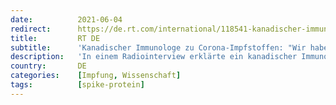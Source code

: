 ```yaml
---
date:          2021-06-04
redirect:      https://de.rt.com/international/118541-kanadischer-immunologe-zu-corona-impfstoffen-haben-grossen-fehler-gemacht/
title:         RT DE
subtitle:      'Kanadischer Immunologe zu Corona-Impfstoffen: "Wir haben einen großen Fehler gemacht"'
description:   'In einem Radiointerview erklärte ein kanadischer Immunologe, dass man mit dem Einsatz von Corona-Impfstoffen einen großen Fehler gemacht habe, da die so produzierten Spike-Proteine toxisch seien. Andere Wissenschaftler widersprechen seinen Aussagen jedoch vehement.'
country:       DE
categories:    [Impfung, Wissenschaft]
tags:          [spike-protein]
---
```

